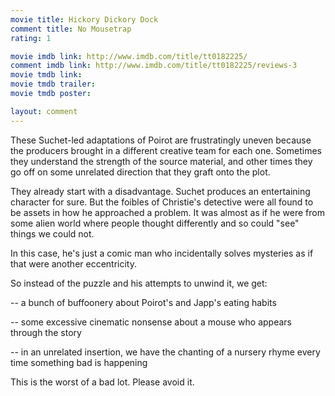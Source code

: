 ```yaml
---
movie title: Hickory Dickory Dock
comment title: No Mousetrap
rating: 1

movie imdb link: http://www.imdb.com/title/tt0182225/
comment imdb link: http://www.imdb.com/title/tt0182225/reviews-3
movie tmdb link: 
movie tmdb trailer: 
movie tmdb poster: 

layout: comment
---
```


These Suchet-led adaptations of Poirot are frustratingly uneven because the producers brought in a different creative team for each one. Sometimes they understand the strength of the source material, and other times they go off on some unrelated direction that they graft onto the plot.

They already start with a disadvantage. Suchet produces an entertaining character for sure. But the foibles of Christie's detective were all found to be assets in how he approached a problem. It was almost as if he were from some alien world where people thought differently and so could "see" things we could not.

In this case, he's just a comic man who incidentally solves mysteries as if that were another eccentricity. 

So instead of the puzzle and his attempts to unwind it, we get:

-- a bunch of buffoonery about Poirot's and Japp's eating habits

-- some excessive cinematic nonsense about a mouse who appears through the story

-- in an unrelated insertion, we have the chanting of a nursery rhyme every time something bad is happening

This is the worst of a bad lot. Please avoid it.